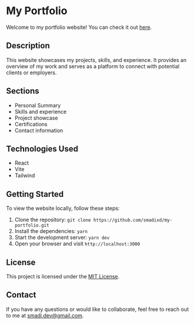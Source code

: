 # My Portfolio

Welcome to my portfolio website! You can check it out [here](https://mohammadalsmadi.com).

## Description

This website showcases my projects, skills, and experience. It provides an overview of my work and serves as a platform to connect with potential clients or employers.

## Sections

- Personal Summary
- Skills and experience
- Project showcase
- Certifications
- Contact information

## Technologies Used

- React
- Vite
- Tailwind

## Getting Started

To view the website locally, follow these steps:

1. Clone the repository: `git clone https://github.com/smadixd/my-portfolio.git`
2. Install the dependencies: `yarn`
3. Start the development server: `yarn dev`
4. Open your browser and visit `http://localhost:3000`

## License

This project is licensed under the [MIT License](LICENSE).

## Contact

If you have any questions or would like to collaborate, feel free to reach out to me at [smadi.dev@gmail.com](mailto:smadi.dev@gmail.com).
